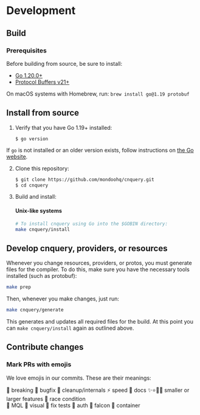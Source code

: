 # Development

## Build

### Prerequisites

Before building from source, be sure to install:

- [Go 1.20.0+](https://golang.org/dl/)
- [Protocol Buffers v21+](https://github.com/protocolbuffers/protobuf/releases)

On macOS systems with Homebrew, run: `brew install go@1.19 protobuf`

## Install from source

1. Verify that you have Go 1.19+ installed:

    ```
    $ go version
    ```

If `go` is not installed or an older version exists, follow instructions on [the Go website](https://golang.org/doc/install).

2. Clone this repository:

   ```sh
   $ git clone https://github.com/mondoohq/cnquery.git
   $ cd cnquery
   ```

3. Build and install:

    #### Unix-like systems
    ```sh
    # To install cnquery using Go into the $GOBIN directory:
    make cnquery/install
    ```

## Develop cnquery, providers, or resources

Whenever you change resources, providers, or protos, you must generate files for the compiler. To do this, make sure you have the necessary tools installed (such as protobuf):

```bash
make prep
```

Then, whenever you make changes, just run:

```bash
make cnquery/generate
```

This generates and updates all required files for the build. At this point you can `make cnquery/install` again as outlined above.

## Contribute changes

### Mark PRs with emojis

We love emojis in our commits. These are their meanings:

🛑 breaking 🐛 bugfix 🧹 cleanup/internals ⚡ speed 📄 docs
✨⭐🌟🎉 smaller or larger features 🐎 race condition  
🌙 MQL 🌈 visual 🍏 fix tests 🎫 auth 🦅 falcon 🐳 container  
